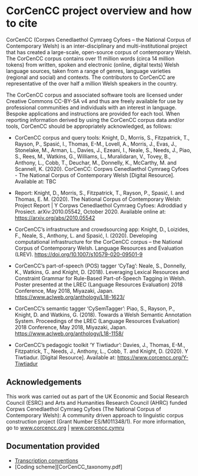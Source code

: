 # CorCenCC project overview and how to cite

CorCenCC (Corpws Cenedlaethol Cymraeg Cyfoes – the National Corpus of Contemporary Welsh)  is an inter-disciplinary and multi-institutional project that has created a large-scale, open-source corpus of contemporary Welsh. The CorCenCC corpus contains over 11 million words (circa 14 million tokens) from written, spoken and electronic (online, digital texts) Welsh language sources, taken from a range of genres, language varieties (regional and social) and contexts. The contributors to CorCenCC are representative of the over half a million Welsh speakers in the country.
 
The CorCenCC corpus and associated software tools are licensed under Creative Commons CC-BY-SA v4 and thus are freely available for use by professional communities and individuals with an interest in language. Bespoke applications and instructions are provided for each tool. When reporting information derived by using the CorCenCC corpus data and/or tools, CorCenCC should be appropriately acknowledged, as follows:
 
* CorCenCC corpus and query tools: Knight, D., Morris, S., Fitzpatrick, T., Rayson, P., Spasić, I., Thomas, E-M., Lovell, A., Morris, J., Evas, J., Stonelake, M., Arman, L., Davies, J., Ezeani, I., Neale, S., Needs, J., Piao, S., Rees, M., Watkins, G., Williams, L., Muralidaran, V., Tovey, B., Anthony, L., Cobb, T., Deuchar, M., Donnelly, K., McCarthy, M. and Scannell, K. (2020). CorCenCC: Corpws Cenedlaethol Cymraeg Cyfoes - The National Corpus of Contemporary Welsh [Digital Resource].  Available at: TBC
 
* Report: Knight, D., Morris, S., Fitzpatrick, T., Rayson, P., Spasić, I. and Thomas, E. M. (2020). The National Corpus of Contemporary Welsh: Project Report | Y Corpws Cenedlaethol Cymraeg Cyfoes: Adroddiad y Prosiect. arXiv:2010.05542, October 2020. Available online at: https://arxiv.org/abs/2010.05542
 
* CorCenCC’s infrastructure and crowdsourcing app: Knight, D., Loizides, F., Neale, S., Anthony, L. and Spasić, I. (2020). Developing computational infrastructure for the CorCenCC corpus – the National Corpus of Contemporary Welsh. Language Resources and Evaluation (LREV). https://doi.org/10.1007/s10579-020-09501-9
 
* CorCenCC’s part-of-speech (POS) tagger ‘CyTag’: Neale, S., Donnelly, K., Watkins, G. and Knight, D. (2018). Leveraging Lexical Resources and Constraint Grammar for Rule-Based Part-of-Speech Tagging in Welsh. Poster presented at the LREC (Language Resources Evaluation) 2018 Conference, May 2018, Miyazaki, Japan. https://www.aclweb.org/anthology/L18-1623/
 
* CorCenCC’s semantic tagger ‘CySemTagger’: Piao, S., Rayson, P., Knight, D. and Watkins, G. (2018). Towards a Welsh Semantic Annotation System. Proceedings of the LREC (Language Resources Evaluation) 2018 Conference, May 2018, Miyazaki, Japan. https://www.aclweb.org/anthology/L18-1158/
 
* CorCenCC’s pedagogic toolkit ‘Y Tiwtiadur’: Davies, J., Thomas, E-M., Fitzpatrick, T., Needs, J., Anthony, L., Cobb, T. and Knight, D. (2020). Y Tiwtiadur. [Digital Resource]. Available at: https://www.corcencc.org/Y-Tiwtiadur
 
## Acknowledgements

This work was carried out as part of the UK Economic and Social Research Council (ESRC) and Arts and Humanities Research Council (AHRC) funded Corpws Cenedlaethol Cymraeg Cyfoes (The National Corpus of Contemporary Welsh): A community driven approach to linguistic corpus construction project (Grant Number ES/M011348/1). For more information, go to www.corcencc.org | www.corcencc.cymru
 
## Documentation provided

* [Transcription conventions](CorCenCC_transcription_conventions.pdf)
* [Coding scheme][CorCenCC_taxonomy.pdf] 

